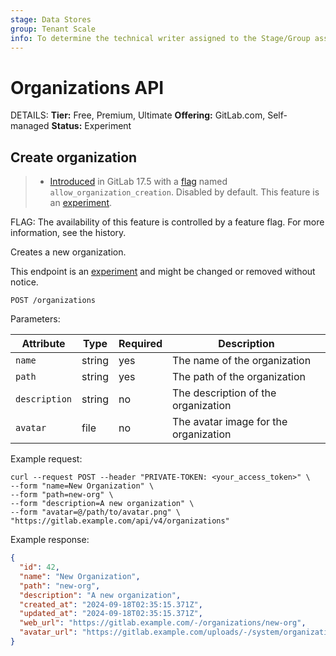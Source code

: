 ```yaml
---
stage: Data Stores
group: Tenant Scale
info: To determine the technical writer assigned to the Stage/Group associated with this page, see https://handbook.gitlab.com/handbook/product/ux/technical-writing/#assignments
---
```


# Organizations API

DETAILS:
**Tier:** Free, Premium, Ultimate
**Offering:** GitLab.com, Self-managed
**Status:** Experiment

## Create organization

> - [Introduced](https://gitlab.com/gitlab-org/gitlab/-/issues/470613) in GitLab 17.5 with a [flag](../administration/feature_flags.md) named `allow_organization_creation`. Disabled by default. This feature is an [experiment](../policy/development_stages_support.md).

FLAG:
The availability of this feature is controlled by a feature flag.
For more information, see the history.

Creates a new organization.

This endpoint is an [experiment](../policy/development_stages_support.md) and might be changed or removed without notice.

```plaintext
POST /organizations
```

Parameters:

| Attribute     | Type   | Required | Description                           |
|---------------|--------|----------|---------------------------------------|
| `name`        | string | yes      | The name of the organization          |
| `path`        | string | yes      | The path of the organization          |
| `description` | string | no       | The description of the organization   |
| `avatar`      | file   | no       | The avatar image for the organization |

Example request:

```shell
curl --request POST --header "PRIVATE-TOKEN: <your_access_token>" \
--form "name=New Organization" \
--form "path=new-org" \
--form "description=A new organization" \
--form "avatar=@/path/to/avatar.png" \
"https://gitlab.example.com/api/v4/organizations"
```

Example response:

```json
{
  "id": 42,
  "name": "New Organization",
  "path": "new-org",
  "description": "A new organization",
  "created_at": "2024-09-18T02:35:15.371Z",
  "updated_at": "2024-09-18T02:35:15.371Z",
  "web_url": "https://gitlab.example.com/-/organizations/new-org",
  "avatar_url": "https://gitlab.example.com/uploads/-/system/organizations/organization_detail/avatar/42/avatar.png"
}
```
